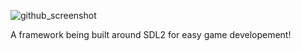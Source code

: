 ![github_screenshot](https://github.com/MSV021/VNGin/assets/124485723/2fa77127-f538-45ec-a160-7ad1bedfa30d)

A framework being built around SDL2 for easy game developement!

